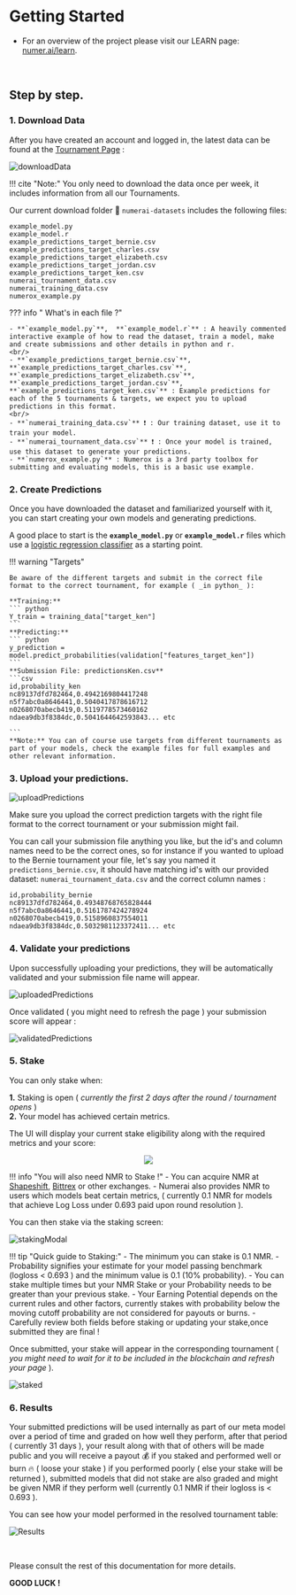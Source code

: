 # Getting Started

- For an overview of the project please visit our LEARN page: [numer.ai/learn](https://numer.ai/learn).
<br/>

## Step by step.

### 1. Download Data

After you have created an account and logged in, the latest data can be found at the [Tournament Page](https://numer.ai/rounds) :  

![downloadData](img/downloadData.jpg)


!!! cite "Note:"
    You only need to download the data once per week, it includes information from all our Tournaments.

Our current download folder 📁  `numerai-datasets` includes the following files:

```
example_model.py
example_model.r
example_predictions_target_bernie.csv
example_predictions_target_charles.csv
example_predictions_target_elizabeth.csv
example_predictions_target_jordan.csv
example_predictions_target_ken.csv
numerai_tournament_data.csv
numerai_training_data.csv
numerox_example.py
```  

??? info " What's in each file ?"

    - **`example_model.py`**,  **`example_model.r`** : A heavily commented interactive example of how to read the dataset, train a model, make and create submissions and other details in python and r.
    <br/>    
    - **`example_predictions_target_bernie.csv`**, **`example_predictions_target_charles.csv`**, **`example_predictions_target_elizabeth.csv`**, **`example_predictions_target_jordan.csv`**, **`example_predictions_target_ken.csv`** : Example predictions for each of the 5 tournaments & targets, we expect you to upload predictions in this format.
    <br/>
    - **`numerai_training_data.csv`** ❗ : Our training dataset, use it to train your model.
    - **`numerai_tournament_data.csv`** ❗ : Once your model is trained, use this dataset to generate your predictions.
    - **`numerox_example.py`** : Numerox is a 3rd party toolbox for submitting and evaluating models, this is a basic use example.


### 2. Create Predictions

Once you have downloaded the dataset and familiarized yourself with it, you can start creating your own models and generating predictions.

A good place to start is the **`example_model.py`** or **`example_model.r`** files which use a [logistic regression classifier](https://en.wikipedia.org/wiki/Logistic_regression) as a starting point.


!!! warning "Targets"

    Be aware of the different targets and submit in the correct file format to the correct tournament, for example ( _in python_ ):

    **Training:**
    ``` python
    Y_train = training_data["target_ken"]        
    ```
    **Predicting:**
    ``` python
    y_prediction = model.predict_probabilities(validation["features_target_ken"])    
    ```
    **Submission File: predictionsKen.csv**
    ```csv
    id,probability_ken
    nc89137dfd782464,0.4942169804417248
    n5f7abc0a8646441,0.5040417878616712
    n0268070abecb419,0.5119778573460162
    ndaea9db3f8384dc,0.5041644642593843... etc

    ```
    **Note:** You can of course use targets from different tournaments as part of your models, check the example files for full examples and other relevant information.


### 3. Upload your predictions.

![uploadPredictions](img/uploadPredictions.jpg)

Make sure you upload the correct prediction targets with the right file format to the correct tournament or your submission might fail.

You can call your submission file anything you like, but the id's and column names need to be the correct ones, so for instance if you wanted to upload to the Bernie tournament your file, let's
say you named it `predictions_bernie.csv`, it should have matching id's with our provided dataset:  `numerai_tournament_data.csv` and the correct column names :

``` csv
id,probability_bernie
nc89137dfd782464,0.49348768765828444
n5f7abc0a8646441,0.5161787424278924
n0268070abecb419,0.5158960837554011
ndaea9db3f8384dc,0.5032981123372411... etc
```


### 4. Validate your predictions

Upon successfully uploading your predictions, they will be automatically validated and your submission file name will appear.

![uploadedPredictions](img/uploadedPredictions.jpg)

Once validated ( you might need to refresh the page ) your submission score will appear :

![validatedPredictions](img/validatedPredictions.jpg)

### 5. Stake

You can only stake when:

**1.** Staking is open ( _currently the first 2 days after the round / tournament opens_ )
<br/>
**2.** Your model has achieved certain metrics.

The UI will display your current stake eligibility along with the required metrics and your score:

<p align="center">
  <img src="img/stakeEligibility.jpg">
</p>

!!! info "You will also need NMR to Stake !"
    - You can acquire NMR at [Shapeshift](http://shapeshift.io/), [Bittrex](https://bittrex.com) or other exchanges.
    - Numerai also provides NMR to users which models beat certain metrics, ( currently 0.1 NMR for models that achieve Log Loss under 0.693 paid upon round resolution ).

You can then stake via the staking screen:

![stakingModal](img/StakingModal.jpg)


!!! tip "Quick guide to Staking:"
    - The minimum you can stake is 0.1 NMR.
    - Probability signifies your estimate for your model passing benchmark (logloss < 0.693 ) and the minimum value is 0.1 (10% probability).
    - You can stake multiple times but your NMR Stake or your Probability needs to be greater than your previous stake.
    - Your Earning Potential depends on the current rules and other factors, currently stakes with probability below the moving cutoff probability are not considered for payouts or burns.
    - Carefully review both fields before staking or updating your stake,once submitted they are final !

Once submitted, your stake will appear in the corresponding tournament ( _you might need to wait for it to be included in the blockchain and refresh your page_ ).

![staked](img/staked.jpg)

### 6. Results

Your submitted predictions will be used internally as part of our meta model over a period of time and graded on how well they perform, after that period ( currently 31 days ), your result along with that of others will be made public and you will receive a payout 💰 if you staked and performed well or burn 🔥 ( loose your stake ) if you performed poorly ( else your stake will be returned ), submitted models that did not stake are also graded and might be given NMR if they perform well (currently 0.1 NMR if their logloss is < 0.693 ).

You can see how your model performed in the resolved tournament table:

![Results](img/Results.png)

<br />


Please consult the rest of this documentation for more details.

**GOOD LUCK !**
